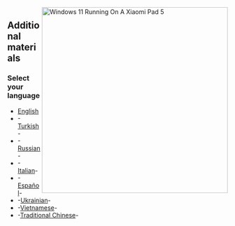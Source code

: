 <img align="right" src="https://raw.githubusercontent.com/erdilS/Port-Windows-11-Xiaomi-Pad-5/main/nabu.png" width="425" alt="Windows 11 Running On A Xiaomi Pad 5">

## Additional materials

### Select your language

- [English](guide/Additional-materials/Additional-materials-EN.md)
- -[Turkish](Turkish/status.md)-
- -[Russian](Russian/status-ru.md)-
- -[Italian](Italian/stato-progetto-it.md)-
- -[Español](Español/status.md)-
- -[Ukrainian](Ukrainian/status-uk.md)-
- -[Vietnamese](Vietnamese/status.md)-
- -[Traditional Chinese](Traditional%20Chinese/status-tw.md)-


